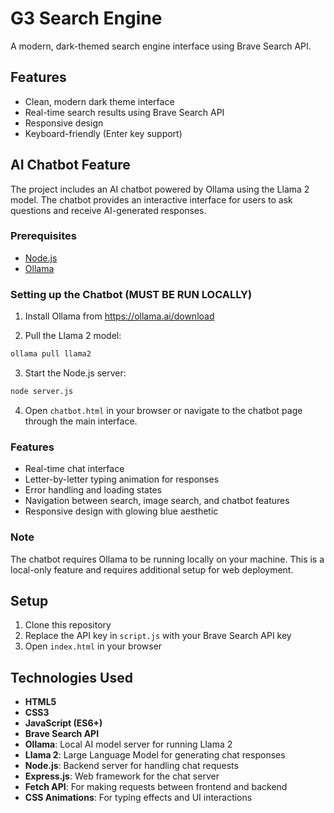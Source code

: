 # G3 Search Engine

A modern, dark-themed search engine interface using Brave Search API.

## Features
- Clean, modern dark theme interface
- Real-time search results using Brave Search API
- Responsive design
- Keyboard-friendly (Enter key support)

## AI Chatbot Feature

The project includes an AI chatbot powered by Ollama using the Llama 2 model. The chatbot provides an interactive interface for users to ask questions and receive AI-generated responses.

### Prerequisites
- [Node.js](https://nodejs.org/)
- [Ollama](https://ollama.ai/download)

### Setting up the Chatbot (MUST BE RUN LOCALLY)

1. Install Ollama from https://ollama.ai/download

2. Pull the Llama 2 model:
```bash
ollama pull llama2
```

3. Start the Node.js server:
```bash
node server.js
```

4. Open `chatbot.html` in your browser or navigate to the chatbot page through the main interface.

### Features
- Real-time chat interface
- Letter-by-letter typing animation for responses
- Error handling and loading states
- Navigation between search, image search, and chatbot features
- Responsive design with glowing blue aesthetic

### Note
The chatbot requires Ollama to be running locally on your machine. This is a local-only feature and requires additional setup for web deployment.

## Setup
1. Clone this repository
2. Replace the API key in `script.js` with your Brave Search API key
3. Open `index.html` in your browser


## Technologies Used
- **HTML5**
- **CSS3**
- **JavaScript (ES6+)**
- **Brave Search API** 
- **Ollama**: Local AI model server for running Llama 2
- **Llama 2**: Large Language Model for generating chat responses
- **Node.js**: Backend server for handling chat requests
- **Express.js**: Web framework for the chat server
- **Fetch API**: For making requests between frontend and backend
- **CSS Animations**: For typing effects and UI interactions
